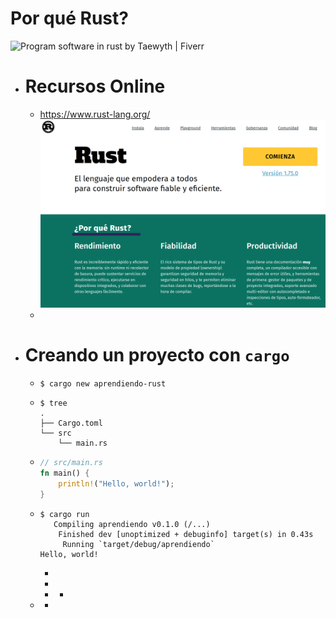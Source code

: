 # Por qué Rust?
![Program software in rust by Taewyth | Fiverr](https://fiverr-res.cloudinary.com/images/t_main1,q_auto,f_auto,q_auto,f_auto/gigs/222485243/original/6c521669a87de73c1c57a8e5f625b5e6e2caf36f/program-software-in-rust.png)
- # Recursos Online
	- https://www.rust-lang.org/
	  ![image.png](../assets/image_1704925052406_0.png)
	-
- # Creando un proyecto con `cargo`
	- ```shell
	  $ cargo new aprendiendo-rust
	  ```
	- ```shell
	  $ tree
	  .
	  ├── Cargo.toml
	  └── src
	      └── main.rs
	  ```
	- ```rust
	  // src/main.rs
	  fn main() {
	      println!("Hello, world!");
	  }
	  ```
	- ```shell
	  $ cargo run
	     Compiling aprendiendo v0.1.0 (/...)
	      Finished dev [unoptimized + debuginfo] target(s) in 0.43s
	       Running `target/debug/aprendiendo`
	  Hello, world!
	  ```
		-
		-
		-
			-
	-
		-